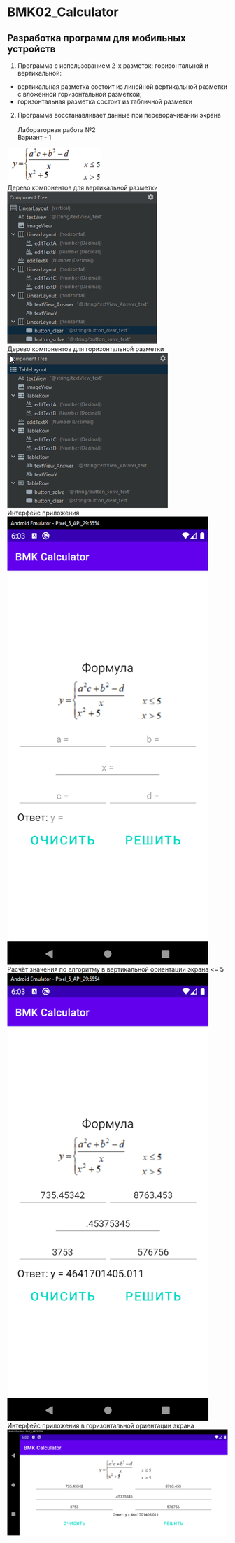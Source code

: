# BMK02_Calculator
## Разработка программ для мобильных устройств

1) Программа с использованием 2-х разметок: горизонтальной и вертикальной:  
- вертикальная разметка состоит из линейной вертикальной разметки с вложенной горизонтальной разметкой;  
- горизонтальная разметка состоит из табличной разметки  
2) Программа восстанавливает данные при переворачивании экрана  
<br/>Лабораторная работа №2
<br/>Вариант - 1

![primer](primer.png)
<br/>Дерево компонентов для вертикальной разметки<br/>
![vertical_components](vertical_components.png)
<br/>Дерево компонентов для горизонтальной разметки<br/>
![horizontal_components](horizontal_components.png)
<br/>Интерфейс приложения<br/>
![start](start.png)
<br/>Расчёт значения по алгоритму в вертикальной ориентации экрана <= 5<br/>
![vertical](vertical.png)
<br/>Интерфейс приложения в горизонтальной ориентации экрана<br/>
![horizontal](horizontal.png)